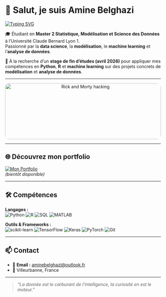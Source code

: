 # 👋 Salut, je suis Amine Belghazi  
[![Typing SVG](https://readme-typing-svg.demolab.com?color=36BCF7&center=true&vCenter=true&width=600&lines=Data+Scientist+%7C+ML+Enthusiast+%7C+Python+%26+R+Lover)](https://git.io/typing-svg)


🎓 Étudiant en **Master 2 Statistique, Modélisation et Science des Données** à l’Université Claude Bernard Lyon 1.  
Passionné par la **data science**, la **modélisation**, le **machine learning** et l’**analyse de données**.

🎯 À la recherche d’un **stage de fin d’études (avril 2026)** pour appliquer mes compétences en **Python**, **R** et **machine learning** sur des projets concrets de **modélisation** et **analyse de données**.


---

<p align="center">
  <img src="https://media.giphy.com/media/kbRb4eyCNC0aMz5x68/giphy.gif" 
       alt="Rick and Morty hacking" 
       style="width:100%; max-width:800px; height:180px; object-fit:cover; border-radius:12px;" />
</p>


---

## 🌐 Découvrez mon portfolio

[![Mon Portfolio](https://img.shields.io/badge/Portfolio-Visiter-blue?style=for-the-badge&logo=github)](https://aminebelghazi.github.io/)  
*(bientôt disponible)*

---

## 🛠 Compétences

**Langages :**  
![Python](https://img.shields.io/badge/Python-3776AB?style=for-the-badge&logo=python&logoColor=white)
![R](https://img.shields.io/badge/R-276DC3?style=for-the-badge&logo=r&logoColor=white)
![SQL](https://img.shields.io/badge/SQL-336791?style=for-the-badge&logo=postgresql&logoColor=white)
![MATLAB](https://img.shields.io/badge/MATLAB-ff7f0e?style=for-the-badge&logo=mathworks&logoColor=white)

**Outils & Frameworks :**  
![scikit-learn](https://img.shields.io/badge/scikit--learn-F7931E?style=for-the-badge&logo=scikitlearn&logoColor=white)
![TensorFlow](https://img.shields.io/badge/TensorFlow-FF6F00?style=for-the-badge&logo=tensorflow&logoColor=white)
![Keras](https://img.shields.io/badge/Keras-D00000?style=for-the-badge&logo=keras&logoColor=white)
![PyTorch](https://img.shields.io/badge/PyTorch-EE4C2C?style=for-the-badge&logo=pytorch&logoColor=white)
![Git](https://img.shields.io/badge/Git-F05032?style=for-the-badge&logo=git&logoColor=white)

---

## 📫 Contact

- 📧 **Email :** [aminebelghazi@outlook.fr](mailto:aminebelghazi@outlook.fr)  
- 📍 Villeurbanne, France  

---

> *“La donnée est le carburant de l’intelligence, la curiosité en est le moteur.”*  

 
